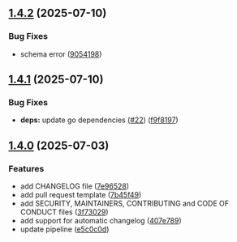 ## [1.4.2](https://github.com/ibm-hyper-protect/contract-cli/compare/v1.4.1...v1.4.2) (2025-07-10)

### Bug Fixes

* schema error ([9054198](https://github.com/ibm-hyper-protect/contract-cli/commit/9054198447f186048063514fd3e3c6d3b5eb8b41))

## [1.4.1](https://github.com/ibm-hyper-protect/contract-cli/compare/v1.4.0...v1.4.1) (2025-07-10)

### Bug Fixes

* **deps:** update go dependencies ([#22](https://github.com/ibm-hyper-protect/contract-cli/issues/22)) ([f9f8197](https://github.com/ibm-hyper-protect/contract-cli/commit/f9f81976cb7d52301ac94421f73742cf26768794))

## [1.4.0](https://github.com/ibm-hyper-protect/contract-cli/compare/v1.3.8...v1.4.0) (2025-07-03)

### Features

* add CHANGELOG file ([7e96528](https://github.com/ibm-hyper-protect/contract-cli/commit/7e96528157ef2112daf370e4eaf9733243b86377))
* add pull request template ([7b45f49](https://github.com/ibm-hyper-protect/contract-cli/commit/7b45f49af08b9cbc14bcb9efdc0fdfed3819cf0e))
* add SECURITY, MAINTAINERS, CONTRIBUTING and CODE OF CONDUCT files ([3f73029](https://github.com/ibm-hyper-protect/contract-cli/commit/3f73029665f440bb8fc8db1a4883409995cb62d8))
* add support for automatic changelog ([407e789](https://github.com/ibm-hyper-protect/contract-cli/commit/407e78949ec61909c3f4f40d8dfd77d879706df6))
* update pipeline ([e5c0c0d](https://github.com/ibm-hyper-protect/contract-cli/commit/e5c0c0d7c4eb2a15943a987638fddadf027a94a5))
